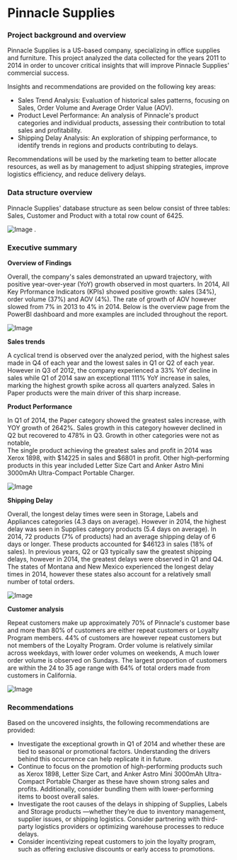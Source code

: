 # Pinnacle Supplies

### Project background and overview
Pinnacle Supplies is a US-based company, specializing in office supplies and furniture. This project analyzed the data collected for the years 2011 to 2014 in order to uncover critical insights that will improve Pinnacle Supplies' commercial success.

Insights and recommendations are provided on the following key areas:

- Sales Trend Analysis: Evaluation of historical sales patterns, focusing on Sales, Order Volume and Average Order Value (AOV).
- Product Level Performance: An analysis of Pinnacle's product categories and individual products, assessing their contribution to total sales and profitability.
- Shipping Delay Analysis: An exploration of shipping performance, to identify trends in regions and products contributing to delays.

Recommendations will be used by the marketing team to better allocate resources, as well as by management to adjust shipping strategies, improve logistics efficiency, and reduce delivery delays.


### Data structure overview
Pinnacle Supplies' database structure as seen below consist of three tables: Sales, Customer and Product with a total row count of 6425.

![Image](https://github.com/user-attachments/assets/8f5f85ba-3c16-4b36-b36e-9dea65e0d6a2)
. 

### Executive summary
**Overview of Findings**

Overall, the company's sales demonstrated an upward trajectory, with positive year-over-year (YoY) growth observed in most quarters. In 2014, All Key Prformance Indicators (KPIs) showed positive growth: sales (34%), order volume (37%) and AOV (4%). The rate of growth of AOV however slowed from 7% in 2013 to 4% in 2014.
Below is the overview page from the PowerBI dashboard and more examples are included throughout the report. 

![Image](https://github.com/user-attachments/assets/c46a666b-ab84-47f7-9dd3-7c7d7bc756e8)

**Sales trends**

A cyclical trend is observed over the analyzed period, with the highest sales made in Q4 of each year and the lowest sales in Q1 or Q2 of each year.
However in Q3 of 2012, the company experienced a 33% YoY decline in sales while Q1 of 2014 saw an exceptional 111% YoY increase in sales, marking the highest growth spike across all quarters analyzed. Sales in Paper products were the main driver of this sharp increase.

**Product Performance**

In Q1 of 2014, the Paper category showed the greatest sales increase, with YOY growth of 2642%. Sales growth in this category however declined in Q2 but recovered to 478% in Q3. Growth in other categories were not as notable,  
The single product achieving the greatest sales and profit in 2014 was Xerox 1898, with $14225 in sales and $6801 in profit. Other high-performing products in this year included Letter Size Cart and Anker Astro Mini 3000mAh Ultra-Compact Portable Charger. 

![Image](https://github.com/user-attachments/assets/1364438b-97e4-43d1-b81c-40f01a8c3edf)

**Shipping Delay**

Overall, the longest delay times were seen in Storage, Labels and Appliances categories (4.3 days on average). However in 2014, the highest delay was seen in Supplies category products (5.4 days on average).
In 2014, 72 products (7% of products) had an average shipping delay of 6 days or longer. These products accounted for $46123 in sales (18% of sales).
In previous years, Q2 or Q3 typically saw the greatest shipping delays, however in 2014, the greatest delays were observed in Q1 and Q4.
The states of Montana and New Mexico experienced the longest delay times in 2014, however these states also account for a relatively small number of total orders.

![Image](https://github.com/user-attachments/assets/e2adefca-eea2-449b-b182-db6ce28b6105)

**Customer analysis**

Repeat customers make up approximately 70% of Pinnacle's customer base and more than 80% of customers are either repeat customers or Loyalty Program members. 44% of customers are however repeat customers but not members of the Loyalty Program.
Order volume is relatively similar across weekdays, with lower order volumes on weekends, A much lower order volume is observed on Sundays. 
The largest proportion of customers are within the 24 to 35 age range with 64% of total orders made from customers in California.

![Image](https://github.com/user-attachments/assets/3636da26-f744-4719-8e11-82a42c7b74dc)


### Recommendations
Based on the uncovered insights, the following recommendations are provided:

- Investigate the exceptional growth in Q1 of 2014 and whether these are tied to seasonal or promotional factors. Understanding the drivers behind this occurrence can help replicate it in future.
- Continue to focus on the promotion of high-performing products such as Xerox 1898, Letter Size Cart, and Anker Astro Mini 3000mAh Ultra-Compact Portable Charger as these have shown strong sales and profits. Additionally, consider bundling them with lower-performing items to boost overall sales.
-  Investigate the root causes of the delays in shipping of Supplies, Labels and Storage products —whether they’re due to inventory management, supplier issues, or shipping logistics. Consider partnering with third-party logistics providers or optimizing warehouse processes to reduce delays.
- Consider incentivizing repeat customers to join the loyalty program, such as offering exclusive discounts or early access to promotions.
